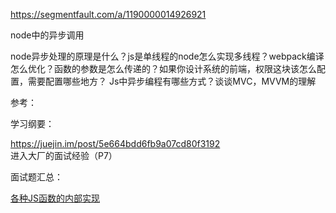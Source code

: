 https://segmentfault.com/a/1190000014926921

node中的异步调用

node异步处理的原理是什么？js是单线程的node怎么实现多线程？webpack编译怎么优化？函数的参数是怎么传递的？如果你设计系统的前端，权限这块该怎么配置，需要配置哪些地方？ Js中异步编程有哪些方式？谈谈MVC，MVVM的理解



参考：

学习纲要：

https://juejin.im/post/5e664bdd6fb9a07cd80f3192 进入大厂的面试经验（P7）



面试题汇总：

[各种JS函数的内部实现](https://zhuanlan.zhihu.com/p/108289604)





